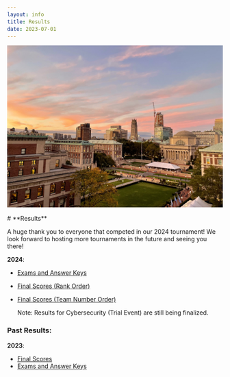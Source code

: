 ```yaml
---
layout: info
title: Results
date: 2023-07-01
---
```


<p align="center">
<img src="/assets/images/campus.png" alt="campus picture" width="800"/>
</p>
# **Results**

A huge thank you to everyone that competed in our 2024 tournament! We look forward to hosting more tournaments in the future and seeing you there!

**2024**:

-   [Exams and Answer Keys](https://drive.google.com/drive/u/2/folders/15oJshOCQmT-kuPleEQh862FIt3_7ljze)
-   [Final Scores (Rank Order)](https://drive.google.com/file/d/1jw92mjKd-F08bZ0DVmLaWpKSD78TOBy8/view?usp=sharing)
-   [Final Scores (Team Number Order)](https://drive.google.com/file/d/13RfsBXe5ThTBGTYL_-du0MwkUHhLI_HZ/view?usp=sharing)

    Note: Results for Cybersecurity (Trial Event) are still being finalized.

### Past Results:

**2023**:

-   [Final Scores](https://drive.google.com/file/d/1rH8uxAEIBB7uNQa5ODV8KzsOhopJo2vJ/view?usp=sharing)
-   [Exams and Answer Keys](https://drive.google.com/drive/folders/15J2z5LFEVw5viRTbIxpFHrzvkNxoDg3R)

